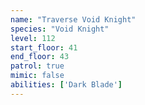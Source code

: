 ```yaml
---
name: "Traverse Void Knight"
species: "Void Knight"
level: 112
start_floor: 41
end_floor: 43
patrol: true
mimic: false
abilities: ['Dark Blade']
---
```

